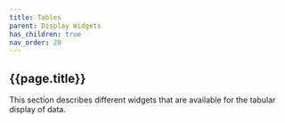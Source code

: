 ```yaml
---
title: Tables
parent: Display Widgets
has_children: true
nav_order: 20
---
```


## {{page.title}}

This section describes different widgets
that are available for the tabular display of data.
